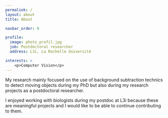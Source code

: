 ```yaml
---
permalink: /
layout: about
title: About

navbar_order: 0

profile:
  image: photo_profil.jpg
  job: Postdoctoral researcher
  address: L3i, La Rochelle Université

interests: >
    <p>Computer Vision</p>
---
```


<p>My research mainly focused on the use of background subtraction technics to detect moving objects during my PhD but also during my research projects as a postdoctoral researcher.</p>

<p>I enjoyed working with biologists during my postdoc at L3i because these are meaningful projects and I would like to be able to continue contributing to them.</p>
